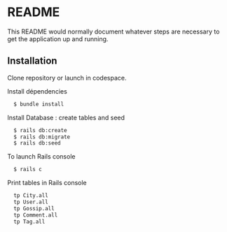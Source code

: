# README

This README would normally document whatever steps are necessary to get the
application up and running.

## Installation

Clone repository or launch in codespace.

Install dépendencies
```bash
  $ bundle install
```
Install Database : create tables and seed
```bash
  $ rails db:create
  $ rails db:migrate
  $ rails db:seed
```
To launch Rails console
```bash
  $ rails c
```
Print tables in Rails console
```bash
  tp City.all
  tp User.all
  tp Gossip.all
  tp Comment.all
  tp Tag.all

```
